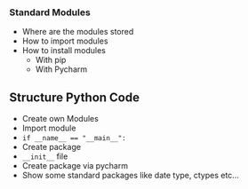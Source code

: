 ### Standard Modules
- Where are the modules stored
- How to import modules
- How to install modules
  - With pip
  - With Pycharm

## Structure Python Code
- Create own Modules
- Import module
- `if __name__ == "__main__":`
- Create package
- `__init__` file
- Create package via pycharm
- Show some standard packages like date type, ctypes etc...